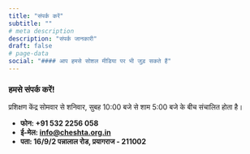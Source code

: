 ```yaml
---
title: "संपर्क करें"
subtitle: ""
# meta description
description: "संपर्क जानकारी"
draft: false
# page-data
social: "#### आप हमसे सोशल मीडिया पर भी जुड़ सकते हैं"
---
```


### हमसे संपर्क करें!
प्रशिक्षण केंद्र सोमवार से शनिवार, सुबह 10:00 बजे से शाम 5:00 बजे के बीच संचालित होता है।

* **फोन: +91 532 2256 058**
* **ई-मेल: info@cheshta.org.in**
* **पता: 16/9/2 पन्नालाल रोड, प्रयागराज - 211002**



